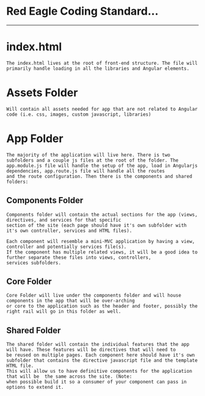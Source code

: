 Red Eagle Coding Standard...
=============================
------------------------------------------------------------




index.html
==========
    The index.html lives at the root of front-end structure. The file will primarily handle loading in all the libraries and Angular elements.

Assets Folder
=============
    Will contain all assets needed for app that are not related to Angular code (i.e. css, images, custom javascript, libraries)

App Folder
==========
    The majority of the application will live here. There is two subfolders and a couple js files at the root of the folder. The 
    app.module.js file will handle the setup of the app, load in Angularjs dependencies, app.route.js file will handle all the routes
    and the route configuration. Then there is the components and shared folders:
    
Components Folder
-----------------
    Components folder will contain the actual sections for the app (views, directives, and services for that specific
    section of the site (each page should have it's own subfolder with it's own controller, services and HTML files).
    
    Each component will resemble a mini-MVC application by having a view, controller and potentially services file(s).
    If the component has multiple related views, it will be a good idea to further separate these files into views, controllers,
    services subfolders.
    
Core Folder
-----------
    Core Folder will live under the components folder and will house components in the app that will be over-arching
    or core to the application such as the header and footer, possibly the right rail will go in this folder as well.

        
Shared Folder
-------------
    The shared folder will contain the individual features that the app will have. These features will be directives that will need to 
    be reused on multiple pages. Each component here should have it's own subfolder that contains the directive javascript file and the template
    HTML file.
    This will allow us to have definitive components for the application that will be  the same across the site. (Note:
    when possible build it so a consumer of your component can pass in options to extend it.
    






